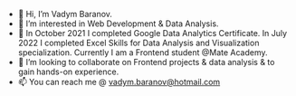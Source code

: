 - 👋 Hi, I’m Vadym Baranov.
- 👀 I’m interested in Web Development & Data Analysis.
- 🌱 In October 2021 I completed Google Data Analytics Certificate. In July 2022 I completed Excel Skills for Data Analysis and Visualization specialization. Currently I am a Frontend student @Mate Academy.
- 💞️ I’m looking to collaborate on Frontend projects & data analysis &  to gain hands-on experience.
- 📫 You can reach me @ vadym.baranov@hotmail.com

<!---
Largoxoxo/Largoxoxo is a ✨ special ✨ repository because its `README.md` (this file) appears on your GitHub profile.
You can click the Preview link to take a look at your changes.
--->
